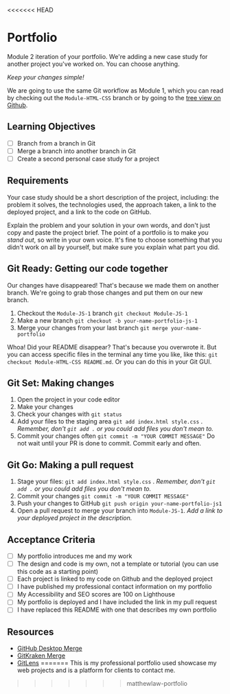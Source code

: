 <<<<<<< HEAD
# Portfolio

Module 2 iteration of your portfolio. We're adding a new case study for another project you've worked on. You can choose anything.

_Keep your changes simple!_

We are going to use the same Git workflow as Module 1, which you can read by checking out the `Module-HTML-CSS` branch or by going to the [tree view on Github](https://github.com/CodeYourFuture/Portfolio/tree/Module-HTML-CSS).

## Learning Objectives

- [ ] Branch from a branch in Git
- [ ] Merge a branch into another branch in Git
- [ ] Create a second personal case study for a project

## Requirements

Your case study should be a short description of the project, including: the problem it solves, the technologies used, the approach taken, a link to the deployed project, and a link to the code on GitHub.

Explain the problem and your solution in your own words, and don't just copy and paste the project brief. The point of a portfolio is to make _you stand out_, so write in your own voice. It's fine to choose something that you didn't work on all by yourself, but make sure you explain what part you did.

## Git Ready: Getting our code together

Our changes have disappeared! That's because we made them on another branch. We're going to grab those changes and put them on our new branch.

1. Checkout the `Module-JS-1` branch `git checkout Module-JS-1`
1. Make a new branch `git checkout -b your-name-portfolio-js-1`
1. Merge your changes from your last branch `git merge your-name-portfolio`

Whoa! Did your README disappear? That's because you overwrote it. But you can access specific files in the terminal any time you like, like this: `git checkout Module-HTML-CSS README.md`. Or you can do this in your Git GUI.

## Git Set: Making changes

1. Open the project in your code editor
1. Make your changes
1. Check your changes with `git status`
1. Add your files to the staging area `git add index.html style.css` . _Remember, don't `git add .` or you could add files you don't mean to._
1. Commit your changes often `git commit -m "YOUR COMMIT MESSAGE"` Do not wait until your PR is done to commit. Commit early and often.

## Git Go: Making a pull request

1. Stage your files: `git add index.html style.css` . _Remember, don't `git add .` or you could add files you don't mean to._
1. Commit your changes `git commit -m "YOUR COMMIT MESSAGE"`
1. Push your changes to GitHub `git push origin your-name-portfolio-js1`
1. Open a pull request to merge your branch into `Module-JS-1`. _Add a link to your deployed project in the description._

## Acceptance Criteria

- [ ] My portfolio introduces me and my work
- [ ] The design and code is my own, not a template or tutorial (you can use this code as a starting point)
- [ ] Each project is linked to my code on Github and the deployed project
- [ ] I have published my professional contact information on my portfolio
- [ ] My Accessibility and SEO scores are 100 on Lighthouse
- [ ] My portfolio is deployed and I have included the link in my pull request
- [ ] I have replaced this README with one that describes my own portfolio

## Resources

- [GitHub Desktop Merge](https://docs.github.com/en/desktop/contributing-and-collaborating-using-github-desktop/keeping-your-local-repository-in-sync-with-github/syncing-your-branch#merging-another-branch-into-your-project-branch)
- [GitKraken Merge](https://www.youtube.com/watch?v=mS8oUqqc2G8)
- [GitLens](https://marketplace.visualstudio.com/items?itemName=eamodio.gitlens/)
=======
This is my professional portfolio used showcase my web projects and is a platform for clients to contact me.
>>>>>>> matthewlaw-portfolio
